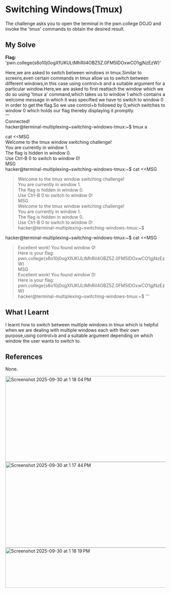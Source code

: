 # Switching Windows(Tmux)
The challenge asks you to open the terminal in the pwn.college DOJO and invoke the 'tmux' commands to obtain the desired result.     

## My Solve
**Flag:** 'pwn.college{s6o10j0ogXfUKULtMhRiI4OBZ5Z.0FM5IDOxwCO1gjNzEzW}'       

Here,we are asked to switch between windows in tmux.Similar to screens,even certain commands in tmux allow us to switch between different windows,in this case using control+b and a suitable argument for a particular window.Here,we are asked to first reattach the window which we do so using 'tmux a' command,which takes us to window 1 which contains a welcome message in which it was specified we have to switch to window 0 in order to get the flag.So we use control+b followed by 0,which switches to window 0 which holds our flag thereby displaying it promptly.      
'''     
Connected!                                                                        
hacker@terminal-multiplexing~switching-windows-tmux:~$ tmux a        
            
            
          
          
        
        
          
            
 cat <<MSG            
Welcome to the tmux window switching challenge!        
You are currently in window 1.        
The flag is hidden in window 0.        
Use Ctrl-B 0 to switch to window 0!        
MSG        
hacker@terminal-multiplexing~switching-windows-tmux:~$  cat <<MSG        
> Welcome to the tmux window switching challenge!          
> You are currently in window 1.        
> The flag is hidden in window 0.        
> Use Ctrl-B 0 to switch to window 0!        
> MSG        
Welcome to the tmux window switching challenge!        
You are currently in window 1.        
The flag is hidden in window 0.        
Use Ctrl-B 0 to switch to window 0!        
hacker@terminal-multiplexing~switching-windows-tmux:~$         
            
          
          
          
          
          
            
            
          
hacker@terminal-multiplexing~switching-windows-tmux:~$  cat <<MSG        
> Excellent work! You found window 0!        
> Here is your flag: pwn.college{s6o10j0ogXfUKULtMhRiI4OBZ5Z.0FM5IDOxwCO1gjNzEzW}        
> MSG        
Excellent work! You found window 0!        
Here is your flag: pwn.college{s6o10j0ogXfUKULtMhRiI4OBZ5Z.0FM5IDOxwCO1gjNzEzW}        
hacker@terminal-multiplexing~switching-windows-tmux:~$
'''     

## What I Learnt
I learnt how to switch between multiple windows in tmux which is helpful when we are dealing with multiple windows each with their own purpose,using control+b and a suitable argument depending on which window the user wants to switch to.       

## References
None.         


<img width="785" height="269" alt="Screenshot 2025-09-30 at 1 18 04 PM" src="https://github.com/user-attachments/assets/f75457dd-77d5-4656-9c62-f01a035647d8" />      



<img width="785" height="269" alt="Screenshot 2025-09-30 at 1 17 44 PM" src="https://github.com/user-attachments/assets/23348ed8-abe8-482b-bd80-baf8f9b68b9f" />     



<img width="750" height="126" alt="Screenshot 2025-09-30 at 1 18 19 PM" src="https://github.com/user-attachments/assets/c66555b1-a9da-47f8-93d0-6e6b2e56b092" />


